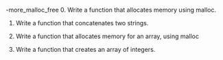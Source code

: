 -more_malloc_free
0. Write a function that allocates memory using malloc.

1. Write a function that concatenates two strings.

2. Write a function that allocates memory for an array, using malloc

3. Write a function that creates an array of integers.

